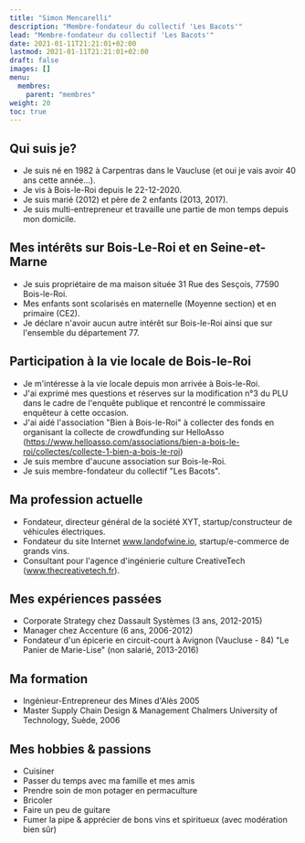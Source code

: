 ```yaml
---
title: "Simon Mencarelli"
description: "Membre-fondateur du collectif 'Les Bacots'"
lead: "Membre-fondateur du collectif 'Les Bacots'"
date: 2021-01-11T21:21:01+02:00
lastmod: 2021-01-11T21:21:01+02:00
draft: false
images: []
menu:
  membres:
    parent: "membres"
weight: 20
toc: true
---
```


## Qui suis je?

- Je suis né en 1982 à Carpentras dans le Vaucluse (et oui je vais avoir 40 ans cette année...).
- Je vis à Bois-le-Roi depuis le 22-12-2020.
- Je suis marié (2012) et père de 2 enfants (2013, 2017).
- Je suis multi-entrepreneur et travaille une partie de mon temps depuis mon domicile.

## Mes intérêts sur Bois-Le-Roi et en Seine-et-Marne

- Je suis propriétaire de ma maison située 31 Rue des Sesçois, 77590 Bois-le-Roi.
- Mes enfants sont scolarisés en maternelle (Moyenne section) et en primaire (CE2).
- Je déclare n'avoir aucun autre intérêt sur Bois-le-Roi ainsi que sur l'ensemble du département 77.

## Participation à la vie locale de Bois-le-Roi

- Je m'intéresse à la vie locale depuis mon arrivée à Bois-le-Roi.
- J'ai exprimé mes questions et réserves sur la modification n°3 du PLU dans le cadre de l'enquête publique et rencontré le commissaire enquêteur à cette occasion.
- J'ai aidé l'association "Bien à Bois-le-Roi" à collecter des fonds en organisant la collecte de crowdfunding sur HelloAsso (https://www.helloasso.com/associations/bien-a-bois-le-roi/collectes/collecte-1-bien-a-bois-le-roi)
- Je suis membre d'aucune association sur Bois-le-Roi.
- Je suis membre-fondateur du collectif "Les Bacots".

## Ma profession actuelle

- Fondateur, directeur général de la société XYT, startup/constructeur de véhicules électriques.
- Fondateur du site Internet www.landofwine.io, startup/e-commerce de grands vins.
- Consultant pour l'agence d'ingénierie culture CreativeTech (www.thecreativetech.fr).

## Mes expériences passées

- Corporate Strategy chez Dassault Systèmes (3 ans, 2012-2015)
- Manager chez Accenture (6 ans, 2006-2012)
- Fondateur d'un épicerie en circuit-court à Avignon (Vaucluse - 84) "Le Panier de Marie-Lise" (non salarié, 2013-2016)

## Ma formation

- Ingénieur-Entrepreneur des Mines d'Alès 2005
- Master Supply Chain Design & Management Chalmers University of Technology, Suède, 2006

## Mes hobbies & passions

- Cuisiner
- Passer du temps avec ma famille et mes amis
- Prendre soin de mon potager en permaculture
- Bricoler
- Faire un peu de guitare
- Fumer la pipe & apprécier de bons vins et spiritueux (avec modération bien sûr)
